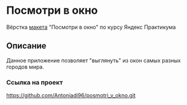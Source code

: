 # Посмотри в окно
Вёрстка [макета](https://www.figma.com/design/QHcvX1RsUI89CulRB7HLk6/%234-%D0%9F%D0%BE%D1%81%D0%BC%D0%BE%D1%82%D1%80%D0%B8-%D0%B2-%D0%BE%D0%BA%D0%BD%D0%BE?node-id=301-143&t=1rnrWnIUqqKY183K-1) "Посмотри в окно" по курсу Яндекс Практикума

## Описание
Данное приложение позволяет "выглянуть" из окон самых разных городов мира.

### Ссылка на проект
https://github.com/Antoniadi96/posmotri_v_okno.git
